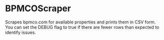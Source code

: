 # BPMCOScraper

Scrapes bpmco.com for available properties and prints them in CSV form.
You can set the DEBUG flag to true if there are fewer rows than expected to identify issues.